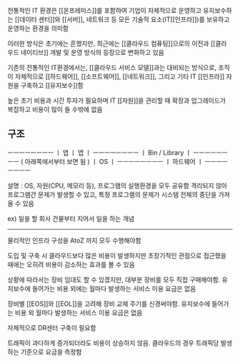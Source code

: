 전통적인 IT 환경은 [[온프레미스]]를 포함하여 기업이 자체적으로 운영하고 유지보수하는 [[데이터 센터]]와 [[서버]], 네트워크 등 모든 기술적 요소(IT[[인프라]])를 보유하고 운영하는 환경을 의미함

이러한 방식은 초기에는 흔했지만, 최근에는 [[클라우드 컴퓨팅]]으로의 이전과 [[클라우드 네이티브]] 개발 및 운영 방식의 등장으로 변화하고 있음

기존의 전통적인 IT환경에서는, [[클라우드 서비스 모델]]과는 대비되는 방식으로,
조직이 자체적으로 [[하드웨어]], [[소프트웨어]], [[네트워크]], 그리고 기타 IT [[인프라]] 자원을 구축하고 [[유지보수]]함

높은 초기 비용과 시간 투자가 필요하며 IT [[자원]]을 관리할 때 확장과 업그레이드가 복잡하고 비용이 많이 들 수밖에 없음

## 구조

 ㅡㅡㅡㅡㅡㅡㅡㅡ
ㅣ   앱   ㅣ  앱    ㅣ
 ㅡㅡㅡㅡㅡㅡㅡㅡ
ㅣ Bin / Library ㅣ
 ㅡㅡㅡㅡㅡㅡㅡㅡ          ( 아래쪽에서부터 보면 됨 )
ㅣ        OS        ㅣ
 ㅡㅡㅡㅡㅡㅡㅡㅡ
ㅣ    하드웨어     ㅣ
 ㅡㅡㅡㅡㅡㅡㅡㅡ

설명 : OS, 자원(CPU, 메모리 등), 프로그램의 실행환경을 모두 공유함
격리되지 않아 프로그램간 문제가 발생할 수 있고, 특정 프로그램의 문제가 시스템 전체의 중단을 가져올 수 있음

ex) 일을 할 회사 건물부터 지어서 일을 하는 개념

---

물리적인 인프라 구성을 AtoZ 까지 모두 수행해야함

도입 및 구축 시 클라우드보다 많은 비용이 발생하지만 초장기적인 관점으로 접근했을 때에는 오히려 비용이 감소하는 효과를 볼 수 있음

상황에 따라서는 장비 임대도 할 수 있겠지만, 대부분 장비를 모두 직접 구매해야함. 유지보수에 들어가는 비용 외에는 월마다 발생하는 서비스 이용 요금은 없음

장비별 [[EOS]]와 [[EOL]]을 고려해 장비 교체 주기를 신경써야함. 유지보수에 들어가는 비용 외 월마다 발생하는 서비스 이용 요금은 없음

자체적으로 DR센터 구축이 필요함

트래픽이 과다하게 증가되더라도 비용이 상승하지 않음. 클라우드의 경우 트래픽당 발생하는 기준으로 요금을 측정함

